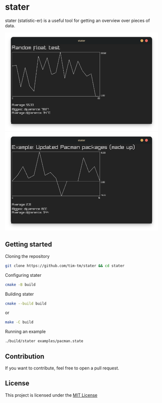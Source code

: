 # stater
stater (statistic-er) is a useful tool for getting an overview over pieces of data.

![](https://raw.githubusercontent.com/tim-tm/stater/main/res/float_example.png)
![](https://raw.githubusercontent.com/tim-tm/stater/main/res/pacman_example.png)

## Getting started

Cloning the repository
```sh
git clone https://github.com/tim-tm/stater && cd stater
```

Configuring stater
```sh
cmake -B build
```

Building stater
```sh
cmake --build build
```
or
```sh
make -C build
```

Running an example
```sh
./build/stater examples/pacman.state
```

## Contribution

If you want to contribute, feel free to open a pull request.

## License

This project is licensed under the [MIT License](https://github.com/tim-tm/stater/blob/main/LICENSE)
